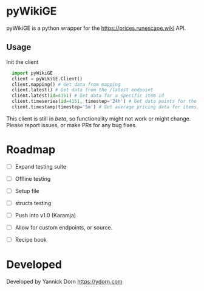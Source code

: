 # pyWikiGE

pyWikiGE is a python wrapper for the https://prices.runescape.wiki API.

## Usage

Init the client
```python
  import pyWikiGE
  client = pyWikiGE.Client()
  client.mapping() # Get data from mapping
  client.latest() # Get data from the /latest endpoint
  client.latest(id=4151) # Get data for a specific item id
  client.timeseries(id=4151, timestep='24h') # Get data points for the given interval
  client.timestamp(timestep='5m') # Get average pricing data for items, 5m, 1h, 6h, or 24h ago.
```

This client is still in *beta*, so functionality might not work or might change.
Please report issues, or make PRs for any bug fixes.

# Roadmap

- [ ] Expand testing suite
- [ ] Offline testing
- [ ] Setup file
- [ ] structs testing
- [ ] Push into v1.0 (Karamja)
- [ ] Allow for custom endpoints, or source.
- [ ] Recipe book



# Developed
Developed by Yannick Dorn
https://ydorn.com